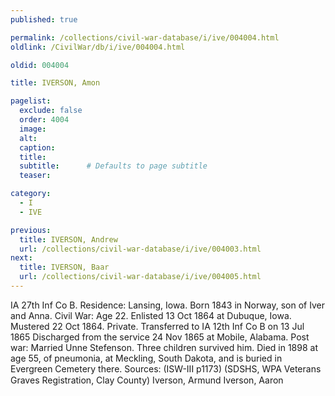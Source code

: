 ```yaml
---
published: true

permalink: /collections/civil-war-database/i/ive/004004.html
oldlink: /CivilWar/db/i/ive/004004.html

oldid: 004004

title: IVERSON, Amon

pagelist:
  exclude: false
  order: 4004
  image: 
  alt:
  caption:
  title:
  subtitle:      # Defaults to page subtitle
  teaser:

category: 
  - I 
  - IVE

previous:
  title: IVERSON, Andrew
  url: /collections/civil-war-database/i/ive/004003.html  
next:
  title: IVERSON, Baar
  url: /collections/civil-war-database/i/ive/004005.html   
---
```

IA 27th Inf Co B. Residence: Lansing, Iowa. Born 1843 in Norway, son of Iver and Anna. Civil War: Age 22. Enlisted 13 Oct 1864 at Dubuque, Iowa. Mustered 22 Oct 1864. Private. Transferred to IA 12th Inf Co B on 13 Jul 1865 Discharged from the service 24 Nov 1865 at Mobile, Alabama. Post war: Married Unne Stefenson. Three children survived him. Died in 1898 at age 55, of pneumonia, at Meckling, South Dakota, and is buried in Evergreen Cemetery there. Sources: (ISW-III p1173) (SDSHS, WPA Veterans Graves Registration, Clay County) &#147;Iverson, Armund&#148; &#147;Iverson, Aaron&#148;